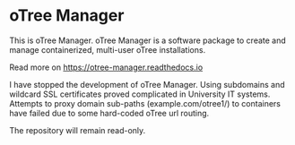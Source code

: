 # oTree Manager

This is oTree Manager. oTree Manager is a software package to create and manage containerized, multi-user oTree installations.

Read more on <https://otree-manager.readthedocs.io>

I have stopped the development of oTree Manager. Using subdomains and wildcard SSL certificates proved complicated in University IT systems. Attempts to proxy domain sub-paths (example.com/otree1/) to containers have failed due to some hard-coded oTree url routing.

The repository will remain read-only.
